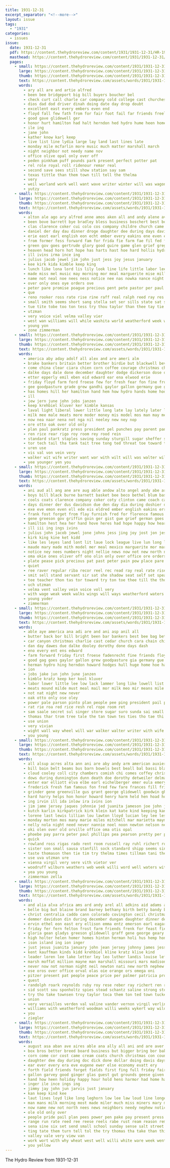 ```yaml
---
title: 1931-12-31
excerpt_separator: "<!--more-->"
layout: issue
tags:
  - "1931"
categories:
  - issues
issue:
  date: 1931-12-31
  pdf: https://content.thehydroreview.com/content/1931/1931-12-31/HR-1931-12-31.pdf
  masthead: https://content.thehydroreview.com/content/1931/1931-12-31/masthead/HR-1931-12-31.jpg
  pages:
    - small: https://content.thehydroreview.com/content/1931/1931-12-31/small/HR-1931-12-31-01.jpg
      large: https://content.thehydroreview.com/content/1931/1931-12-31/large/HR-1931-12-31-01.jpg
      thumb: https://content.thehydroreview.com/content/1931/1931-12-31/thumbnails/HR-1931-12-31-01.jpg
      text: https://content.thehydroreview.com/assets/words/1931/1931-12-31/HR-1931-12-31-01.txt
      words:
        - ary all are and artie alfred
        - been bee bridgeport big bill buyers boucher bel
        - check curt call charle car company cold college cast churches chamber chet christmas cream
        - dios dad dod driver dinah doing date day drop doubt
        - excellent east every embers even end
        - floyd fall few fath from for fair foot fail far friends freely fent fort frie fer
        - good gave glidewell ger
        - honor hurt hamilton had halt herndon hed hydro hume heen home has holic
        - ile ing
        - jane john
        - kather know karl keep
        - live list line lydia large lay land last lines late
        - monday mile mcfarlin more music much matter marshall march
        - night neighbor not needy name nov
        - office olive opal only over off
        - peden pinkham puff pounds park present perfect potter pat
        - rel role royal roll ridenour remar real
        - second save sees still show station say sam
        - texas tittle than them town till tell the thelma
        - very
        - weil worland work well want wave writer winter will was wagoner warde wal with
        - yutzy
    - small: https://content.thehydroreview.com/content/1931/1931-12-31/small/HR-1931-12-31-02.jpg
      large: https://content.thehydroreview.com/content/1931/1931-12-31/large/HR-1931-12-31-02.jpg
      thumb: https://content.thehydroreview.com/content/1931/1931-12-31/thumbnails/HR-1931-12-31-02.jpg
      text: https://content.thehydroreview.com/assets/words/1931/1931-12-31/HR-1931-12-31-02.txt
      words:
        - alton ale ago ary alfred anne amos aken all and andy alene ave ams aver acor aby abe arthur are adkins angel aud
        - been bove barrett bye bradley bless business boschert best bom bill bine beer bin but bills breath basket boys ben barquet ball bils barnett braly brick bethel big
        - clas clarence coker cui colo cos company childre church came curt city constant coles county character cara cone cool caine coach cody christ che chair cad chamber calle comes childress court charles clinton cash chas care clark claus cantrell coats cause con cole christmas can caddo choo
        - daniel der day dau dinner droge daughter dee during days davis dees dog due dun december dan davidson doshier
        - erie east earl english eon echt ember every eakins ene even eldred eve epper elk edwards error eres erman
        - from former fess forward fam for frida fie farm fae fil fed friday faith fare furnish fost few forget ford
        - green gov goes gertrude glory good guire game glen grief gregg german gon gist given gout gave gol greeson
        - heaven head horn hot hope has harts hast hoe hard hollis hydro hull had held hydo high her hazel happy hee hasel heart hand hills hen hol heard hatfield how heen heres hobbs holiday hes home hour hew heap harry hitch
        - ill ivins irma ince ing
        - julius jacob jewel jim john just jess joy jesus january
        - kee kirk kida kimble keep king
        - lunch like lona lord lis lily look line life little labor lee last lillian live lower lal laughter long liberal lora living lights lou late league latter lar
        - made miss mel music may morning mor meal marguerite mise miller much miler marvin mary morlett mew marion missouri mas more moat most mar mille mura mis mark mos many miles mia mile
        - name not neal noe nees ness notice nee nas nowka nance night noon news new numbers now nay neat nellie north near nel
        - over only ones oye orders ove
        - peter pare promise poague precious pent pete pastor per paul pick peaker part polo patterson pleasant plum people place proper paris pack pam prayer pas pain pate push
        - que
        - reno rooker ross rate rise rine raff real ralph reed ray res rye rea reer rat renew reynolds
        - small smith seems short sang stella set ser sills state sat said soy speak see sweet saturday sone sung sun sum slack stand subject sir sunday she spare spears sunda stretch style school smaller sing sale stude sell seat seen south sad sear sain sit sop soe sam simpson seas service shadow shell self scarth son selock
        - tue tite tobe too ton tess try thou taylor than thee tay tie town tone till teacher thy tooman tree toa toward tas trom the then taken tome them teen
        - utzman
        - very voice viel velma valley vier
        - west wan williams will while washita world weatherford week weck why waters walks with wie was wyatt way wit word wells wilma went weekly well wil want working
        - young yon
        - zone zimmerman
    - small: https://content.thehydroreview.com/content/1931/1931-12-31/small/HR-1931-12-31-03.jpg
      large: https://content.thehydroreview.com/content/1931/1931-12-31/large/HR-1931-12-31-03.jpg
      thumb: https://content.thehydroreview.com/content/1931/1931-12-31/thumbnails/HR-1931-12-31-03.jpg
      text: https://content.thehydroreview.com/assets/words/1931/1931-12-31/HR-1931-12-31-03.txt
      words:
        - america aby aday adolf all alex and are ameri alm
        - brake bankers britain better brother birdie but blackwell bevel bill bee byram butter bring bulk boucher billions beans balance barnes bright been breath both bali back best bonds
        - come china clear ciara chien corn coffee courage christmas chain castoria castor crawl comes cao cedar cine canyon carl con cia colony
        - dalke days dale done december daughter dodge dickerson dose dau debra doubt dawes day dinner due dash
        - etter epperly emil eben eid edward ear ena elwood erie
        - friday floyd farm ford froese few for fresh fear fon fine fruits fleeman face from fer
        - gee goodpasture grade grew gandhi gaylor gallon germany gue good
        - has homes hill her hamilton hand hem how hydro hands home hodges herman hope hin harris huge heidebrecht hittler hey hinton hanes herndon har hammer
        - ill
        - jew jern june john jobs janzen
        - keep krehbiel kluver ker kimble kansas
        - laval light liberal lower little long late lay lately later lisse leo lewellen left lave lowell list lee like lin look love lemen liberty leader latter
        - milk mee male meats more moder money mis model mos man may members made meal
        - now nea naar nena not nga nil neeley new ney nop
        - ore otto oak over old only
        - plan paul pankratz press president pel punches pay parent pan pose parson peck per peat part price power pounds pinto pent pail pot people
        - ren rice rear rigo roy room rey rood rein
        - standard start staples saving sunday sturgill sugar sheffer slow stockton sun say seal servant saturday show service strong state samuel safe store sack sir spark sai stand secret small
        - tor tech tail tha tank tait tree tong ted threat toe toward tennessee tees tear thie thomas tata them tae taste the tiss tho take town
        - uren use
        - vis val von vein very
        - walker wit wife writer want war with wilt will was walter wile wheel work wand
        - yee younger yen you
    - small: https://content.thehydroreview.com/content/1931/1931-12-31/small/HR-1931-12-31-04.jpg
      large: https://content.thehydroreview.com/content/1931/1931-12-31/large/HR-1931-12-31-04.jpg
      thumb: https://content.thehydroreview.com/content/1931/1931-12-31/thumbnails/HR-1931-12-31-04.jpg
      text: https://content.thehydroreview.com/assets/words/1931/1931-12-31/HR-1931-12-31-04.txt
      words:
        - ani aud all ang ane are aug able andow alto angel andy abe arends ander ard ana arthur anes amos and adkins age ave
        - boys bill black burne barnett basket bee beco bethel blum bass business bin brick bald ball braly brothers been bless beulah but bradley bessie bills better
        - cools coats clarence company coker coty clinton came coach carver chet clas character coles christmas cross con chair crist city colony cody cane care chamber caddo cause claus cole cach custer charles christ cantrell cash chill call console class church constant county course court come
        - days dinner der dus davidson due den day dia during doshier december dear done daniel davis doe down diner daughter
        - exe eve emon even ell ede eis eldred ember english eakins error every
        - frank fost forget from flay furnish fred for florence famous faith few fingers former friends fee far ford forward farm
        - gene greeson gov griffin goin ger gist gue grief german goes guire gale good gave gores given
        - hamilton hest hea her hand hove heres had hope happy how heart hart harry hone heap holiday hes hatfield harts hom hus has hydro head hazel home hills hitch hosey hundred hollis hard
        - ill iii ing ings ivins
        - julius john jacob jewel jone johns jess jing joy jost jon jesus junior just
        - kirk king kine ket kidd
        - like les leyes land lont lit laue lock league live lun long left ling leonard lus lou line lunch life latter let late lois lower love living lilian later litle little logwood level lora len loo look labor liberal
        - maude mary made mith model mer meal mexico marguerite mor mark mier mis mond milley music miller mel mise most morning mun more may miss
        - notice ney nees numbers night nellie news now not new north nop nance name nowka
        - oma okie ones oliver off ono olin only over office ore orders
        - plate pease pick precious pat past peter pain pow place pare per part proper pleasant pak poague present patterson pass paul pion plum poe penton promise pany prayer push people prien
        - quiet
        - ree raver regular riba recor reel rec read ray real rate rise ran rudolph rooker rei renew
        - smit sell stand servant sir sat she shadow seat self set speak sia style sali state soul seas scarth sas subject sing soi seems sire sit sweet square simpson shell sun short sund son stage soy sunday sion school service smith sang student see sick said saturday such small seen step sale settle sister
        - tee teacher thon tas tor toward try ton toe thee till the thou thy trom texas tie than thi take taken toman thur too tay thomas them tye then town
        - uch utzman
        - velma vent valley vein voice voll very
        - with wage weak week walks wings will ways weatherford waters working wothe went west wells want well wort way wil williams word weekly werk wee won while weeks was work
        - young yoder
        - zimmerman
    - small: https://content.thehydroreview.com/content/1931/1931-12-31/small/HR-1931-12-31-05.jpg
      large: https://content.thehydroreview.com/content/1931/1931-12-31/large/HR-1931-12-31-05.jpg
      thumb: https://content.thehydroreview.com/content/1931/1931-12-31/thumbnails/HR-1931-12-31-05.jpg
      text: https://content.thehydroreview.com/assets/words/1931/1931-12-31/HR-1931-12-31-05.txt
      words:
        - able aye america ana adi are and ani asp anil all
        - butter back bor bill bright been bar bankers best bee bag bet brother better bain bas birdie balance bills byrum but beat bread brake billion beans both bel barnes baby bol bal bring
        - car canyon christmas charlie cast cedar church cara chain child cape caddo clear cram castoria conquest china corn come
        - dan day dawes due dalke dooley dorothy done days dash
        - eno every ent ens edward
        - farm forward friday first froese fadenrecht fine friends floyd ford for fruits fear few
        - good gag goes gaylor gallon grew goodpasture gia germany gue grade goo george
        - herman hydro hing herndon howard hodges hull huge home hoe hammer how had hutchinson herr has henry hope harris handy husband her happy
        - ion
        - jobs jake jun john june janzen
        - kimble kratz keep ker kool kluver
        - labor lower little lee low lack lammer long like lowell list leo lewellen later len late light lan
        - meats mound milde must meal mail mor milk meo mir means mile model mis mon may mat mers
        - not nat night new never
        - oak otto only ose oley
        - power pale parson pinto plan people pee ping president pail pay pohly peck part price par per pav pounds paul pase
        - rat rie roa red rice resh rel rope room ret
        - sam saale secret sul singer store sugar suro sunda sai small sister service state set south samuel stream sheffer sos see show servant school stockton sea sunday spark saturday
        - thomas thar trom tree tale the tan town tes ties tho tae thi tail take toward
        - use union
        - very vivian
        - wight wall way wheel will war walker walter writer with wife wykert was world
        - you young
    - small: https://content.thehydroreview.com/content/1931/1931-12-31/small/HR-1931-12-31-06.jpg
      large: https://content.thehydroreview.com/content/1931/1931-12-31/large/HR-1931-12-31-06.jpg
      thumb: https://content.thehydroreview.com/content/1931/1931-12-31/thumbnails/HR-1931-12-31-06.jpg
      text: https://content.thehydroreview.com/assets/words/1931/1931-12-31/HR-1931-12-31-06.txt
      words:
        - all alsup acres alta ann ani are aby andy arm american auxier annie allie alice ale appleman and austin aga acre arthur arnett alo aud alvis ave aid amos agent
        - bill bain belt beams bus barn bowels best beall bal bassi blaine blick been bulk baby bor bie bet beulah bil but brother byler bort boro ben bros burris bon brought beck brant bottle blum bryan byrum baker bethel bickel bane bunker bar born byram
        - cloud cooley coll city chambers comish chi comes coffey christmas challis chris cartwright coffee clifford cross caldwell clement colony crissman cox crawford christian caraway call cecil cope can curtis christ come cold carney cruzan ches comb colo che cooperton clinton charlie church carman child corn childre chastain cubbage custer car chief cart clas
        - dows during dunnington dunn death doe dorothy detweiler delmar dik daughter don dinner deward deal dumas dunlap daugherty din ditmore day doctor dee dick demand days dewey dan donalds dock dave december dew
        - enter ear elliott elva elbe earl eichelberger emer eula emery elmer ell end emmert eubanks everett edwin ethel ewy edith
        - frederick fresh fam famous fon fred few fare frances fill friends fire friday fay flock fine fer foreman ford finger fry folks frank fil foss frame follo frees fulton free folsom fail from farm forest felton for
        - grinder gene greenville gus grant george glidewell goodwin ghering gave gaines good gil guest goodson grace grady glen goldie gertrude gilchrist given
        - hard harry helps hon honor howard henry harm held hen hoad hor hudson herbert home harvey hamons horse huron helmuth homer holderman hinton hart hydro heine homes had homa horace hubert hafer hancock hodel hamon happy hot hop hills hollis harold her hom has house hail hina
        - ing irvin ill ida inlow ira ivins ion
        - jim jame jersey jaques johnnie jed juanita jameson joe john johns
        - kutch karlin kirkpatrick kirk klein kat kate kind keeping kansas ken kelly
        - lorene last lewis lillian lou lawton lloyd lucian ley lee lester large living livick lindsay leona liggett look let light leghorn lyle lambert lois lady luke long lucille lila little louise loss
        - monday morton mos many marie miles mitchell mar marietta mayme moffat madeline muth miss mayfield morning missouri mis mansel moore marjory marion mourer may marcum market mary much more milk mas miller means mee man meneely maks mae moder martin maule mille
        - nelly nola night need never nannie noel noon newton nelson new notice ner naomi nas noland niehues north near news neal norman
        - oki olen over old orville office oma otis opal
        - phoebe pay parra peter paul phillips pea pearson pretty per parker past piedmont pent pull pump power payne patton porter purse parsonage present people pitzer pas patterson
        - quick
        - rowland ross rigas rado rent room russell ray ruhl richert rock rockhold rates ringo rub reg raymond red rather roe recker ruth ren ruby reno richard ridenour rudolph roy ready rey robinson
        - sister son small sausa stanfill sock standard shipp seems single sell stole sis sun strong stout sullivan sons soon six saturday smith stover snow slot sali stan see slagell south simmons sour shanks suter sinclair sellars school sam schantz sunday stove schools spain sum sale shelton sours spring sharry switzer simple store style stutzman star spar
        - taste thomason then tie tim try thelma times tillman tani them tampon take tell thom tella toms the tar tuttle thoma turner tipton thompson turke tree thomas tooth taylor tobe troy town tomlinson thralls trager temple tat tor tas
        - use uva utzman ure
        - vienna virgil very vere vith vietor ver
        - woodruff wilburn weathers web week willi word well waters with waste wheeler wright weeks wells wil writer white winning weatherford will wonder wieland was wife weather wade willis west watch
        - yea you young
        - zimmerman zella
    - small: https://content.thehydroreview.com/content/1931/1931-12-31/small/HR-1931-12-31-07.jpg
      large: https://content.thehydroreview.com/content/1931/1931-12-31/large/HR-1931-12-31-07.jpg
      thumb: https://content.thehydroreview.com/content/1931/1931-12-31/thumbnails/HR-1931-12-31-07.jpg
      text: https://content.thehydroreview.com/assets/words/1931/1931-12-31/HR-1931-12-31-07.txt
      words:
        - and alia alva africa ams ard andy arel all adkins aid adams ani ando arm are ault
        - belle big but blaine brand barney bethany birth betty bandy ber buck brother bank blackwell buffalo been bradley burkhalter blessing business burkhart bun byrne bess both barbara burton brooks baby bernice byam
        - christ centralia caddo cann colorado covington cecil christmas comes cay clarence come case chief courts christine carnegie carl cartwright counter claude custer carmen cal church clinton cloud coffee city chas cordell cart cleo came
        - demmer davidson din during december dungan daughter dinner den dunn due date dest daughters duart dale days dear duckett dan dues day ding
        - ervin ethel eon east ery ellison emma entz emerson earl eagar ernest every ells end edna
        - friday fer fern felton frost farm friends frenk for feast field from faye frances forty few full frank fam first fath
        - gloria gean gladys greeson glidewell graff gene george geary given grandson gilbert garvey good guest georgia grover
        - high holter helen homer homes hinton herman holi hus hemp honor holsopple hearty hempstead has hamil henry harper holderman hydro holt harder hon hazel half heart homa happy heaton had hill her home
        - ison island ing ion inger
        - just jesus juanita january john jean jersey johnny james jess jake jarvis
        - kent kauffman kinds kidd krehbiel kline kratz klise kind
        - leader loren lee lake letter ley leo luther landis louise left lucille look loan leonard lor launa little lou ler leon lay let light long land law
        - marsh moffat million mayne man marshall missouri mars madison mission mora merle miller marie mur must meyers much model miss male mansel mills monday morning mile mon marvin millen men messer
        - never now not norman night neil newton nati new north nephew nations name neumeyer ner nor niece
        - ose oros over office orval olas oie orange ors omega oni
        - pitzer present pat people peace price per palmer patricia prophet past pauline place pele payne paul pope patsy pan part pla pelton pho
        - quest
        - randolph roark reynolds ruby roy rese reber ray richert ren reger rel route ralph rather
        - sid scott sou sponholtz spies stead schantz saline strong stockton see sunday swan saturday style simpson stand shean schoo staple star story six sister standard staples schultz say satin south sale stephenson stepp she soon son seen sons ser stipp simmons sun smith sos store school
        - try tho take townsen troy taylor toca them ton ted town tucker tustin texas thomas the teach ten tue tor talkington trueman talk
        - union
        - very versailles verden val valine vander vernon virgil verlin
        - williams with weatherford woodman willi weeks wykert way wildman win wheeler week weed william washington wyatt wells west will whatton wish walter wagner want work word walker wart wright warkentin went was
        - you
        - ziegler
    - small: https://content.thehydroreview.com/content/1931/1931-12-31/small/HR-1931-12-31-08.jpg
      large: https://content.thehydroreview.com/content/1931/1931-12-31/large/HR-1931-12-31-08.jpg
      thumb: https://content.thehydroreview.com/content/1931/1931-12-31/thumbnails/HR-1931-12-31-08.jpg
      text: https://content.thehydroreview.com/assets/words/1931/1931-12-31/HR-1931-12-31-08.txt
      words:
        - august asa aban ave aires able ana ally all ani and are aver ard american alis albert alle ago
        - box bros better breed board business but bigger bring bor baker bandy bills bot bag been bir berden bars borrow baughman buy block bee butter
        - corn come cor cost came cream coats church christmas con county can christ care company cocks carry chi city candy cornet close course cane coffee
        - daughter dee day during doc dick done dollar doing davis days
        - ear ever every era eve eugene ewer else economy evatt ery
        - forth field friends forget fields first fing full friday fair fant fight force foree few for fail from
        - gallon garvey good ginger glas guest gut grounds geese given gray gift gies governor
        - hand how heen holiday happy hour hold hens harmor had home hamons hoh hydro hose herndon hen held her hazel has hatfield horn
        - inger ile ince ings ing
        - jimmy jay john jun jarvis just january
        - kan keep kind kee
        - laut lines loyd like long leghorn low lee law loud line longer lower lay louis lout last large
        - man mans milk morning most made miler much miss miners mary money med mian murphy more many
        - now name new not north nees news neighbors needy nephew notice
        - ole old only over
        - people pride pail plan pees power pen pake pay present press pla pate parmer prudence peaches public persons portland pepe paper pee per pick pet pleasant part
        - range run rate reed ree reese reels rabe rust ream reason reme
        - sena sine six set send small school sunday sense salt street sell soap store silk size short sugar state selling scot save shown see sha special shape standard side spring she sees saturday sting
        - ting tate them turn tell tol the try thomas tha take than thing tures tee tall tong tor tax town talk tow taken
        - valley vale very view van
        - work wort with why wheat west well willi white ware week went will wie wane weeks want willie wells was
        - you yellow
---
```


The Hydro Review from 1931-12-31

<!--more-->

